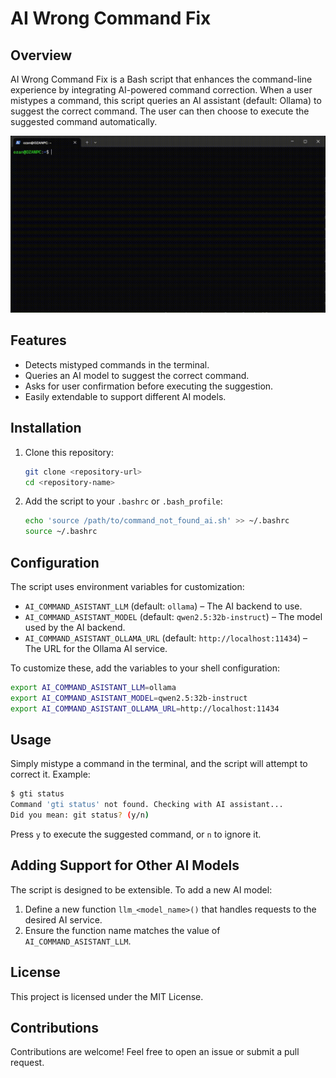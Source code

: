 # AI Wrong Command Fix

## Overview
AI Wrong Command Fix is a Bash script that enhances the command-line experience by integrating AI-powered command correction. When a user mistypes a command, this script queries an AI assistant (default: Ollama) to suggest the correct command. The user can then choose to execute the suggested command automatically.

![AI Wrong Command Fix](./AI-Wrong-Command-Fix.gif)

## Features
- Detects mistyped commands in the terminal.
- Queries an AI model to suggest the correct command.
- Asks for user confirmation before executing the suggestion.
- Easily extendable to support different AI models.

## Installation
1. Clone this repository:
   ```bash
   git clone <repository-url>
   cd <repository-name>
   ```
2. Add the script to your `.bashrc` or `.bash_profile`:
   ```bash
   echo 'source /path/to/command_not_found_ai.sh' >> ~/.bashrc
   source ~/.bashrc
   ```

## Configuration
The script uses environment variables for customization:

- `AI_COMMAND_ASISTANT_LLM` (default: `ollama`) – The AI backend to use.
- `AI_COMMAND_ASISTANT_MODEL` (default: `qwen2.5:32b-instruct`) – The model used by the AI backend.
- `AI_COMMAND_ASISTANT_OLLAMA_URL` (default: `http://localhost:11434`) – The URL for the Ollama AI service.

To customize these, add the variables to your shell configuration:
```bash
export AI_COMMAND_ASISTANT_LLM=ollama
export AI_COMMAND_ASISTANT_MODEL=qwen2.5:32b-instruct
export AI_COMMAND_ASISTANT_OLLAMA_URL=http://localhost:11434
```

## Usage
Simply mistype a command in the terminal, and the script will attempt to correct it. Example:
```bash
$ gti status
Command 'gti status' not found. Checking with AI assistant...
Did you mean: git status? (y/n)
```
Press `y` to execute the suggested command, or `n` to ignore it.

## Adding Support for Other AI Models
The script is designed to be extensible. To add a new AI model:
1. Define a new function `llm_<model_name>()` that handles requests to the desired AI service.
2. Ensure the function name matches the value of `AI_COMMAND_ASISTANT_LLM`.

## License
This project is licensed under the MIT License.

## Contributions
Contributions are welcome! Feel free to open an issue or submit a pull request.

